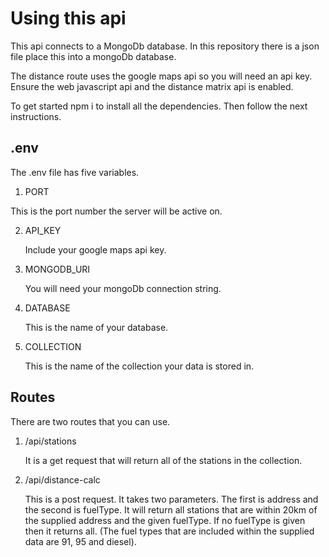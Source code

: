 # Using this api

<p>This api connects to a MongoDb database. In this repository there is a json file place this into a mongoDb database.</p>

<p>The distance route uses the google maps api so you will need an api key. Ensure the web javascript api and the distance matrix api is enabled.</p>

<p>To get started npm i to install all the dependencies. Then follow the next instructions.</p>

## .env

<p>The .env file has five variables.</p>

1. PORT
<p>This is the port number the server will be active on.</p>

2. API_KEY
   <p>Include your google maps api key.</p>

3. MONGODB_URI
   <p>You will need your mongoDb connection string.</p>

4. DATABASE
   <p>This is the name of your database.</p>

5. COLLECTION
   <p>This is the name of the collection your data is stored in.</p>

## Routes

<p>There are two routes that you can use.</p>

1. /api/stations
   <p>It is a get request that will return all of the stations in the collection.</p>

2. /api/distance-calc
   <p>This is a post request. It takes two parameters. The first is address and the second is fuelType. It will return all stations that are within 20km of the supplied address and the given fuelType. If no fuelType is given then it returns all. (The fuel types that are included within the supplied data are 91, 95 and diesel).</p>
